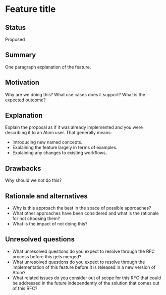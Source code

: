 # Feature title

## Status

Proposed

## Summary

One paragraph explanation of the feature.

## Motivation

Why are we doing this? What use cases does it support? What is the expected outcome?

## Explanation

Explain the proposal as if it was already implemented and you were describing it to an Atom user. That generally means:

* Introducing new named concepts.
* Explaining the feature largely in terms of examples.
* Explaining any changes to existing workflows.

## Drawbacks

Why should we _not_ do this?

## Rationale and alternatives

* Why is this approach the best in the space of possible approaches?
* What other approaches have been considered and what is the rationale for not choosing them?
* What is the impact of not doing this?

## Unresolved questions

* What unresolved questions do you expect to resolve through the RFC process before this gets merged?
* What unresolved questions do you expect to resolve through the implementation of this feature before it is released in a new version of Atom?
* What related issues do you consider out of scope for this RFC that could be addressed in the future independently of the solution that comes out of this RFC?


